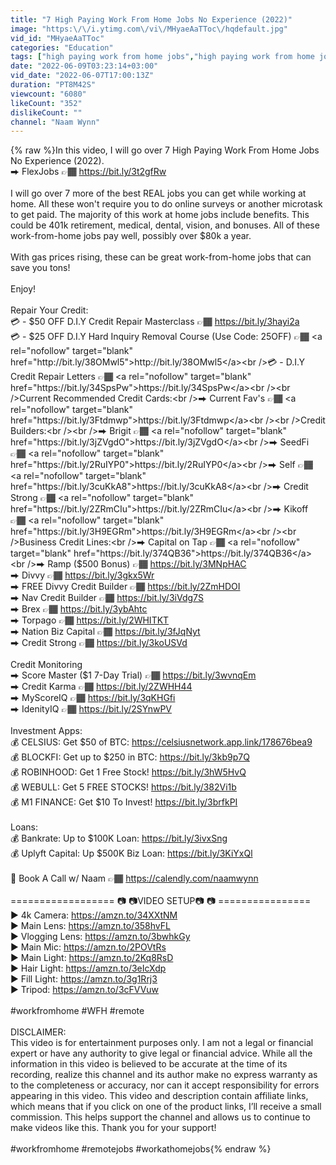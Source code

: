 ```yaml
---
title: "7 High Paying Work From Home Jobs No Experience (2022)"
image: "https:\/\/i.ytimg.com\/vi\/MHyaeAaTToc\/hqdefault.jpg"
vid_id: "MHyaeAaTToc"
categories: "Education"
tags: ["high paying work from home jobs","high paying work from home jobs no experience","make money online 2020"]
date: "2022-06-09T03:23:14+03:00"
vid_date: "2022-06-07T17:00:13Z"
duration: "PT8M42S"
viewcount: "6080"
likeCount: "352"
dislikeCount: ""
channel: "Naam Wynn"
---
```

{% raw %}In this video, I will go over 7 High Paying Work From Home Jobs No Experience (2022).<br />⮕ FlexJobs 👉🏾 <a rel="nofollow" target="blank" href="https://bit.ly/3t2gfRw">https://bit.ly/3t2gfRw</a><br /><br />I will go over 7 more of the best REAL jobs you can get while working at home. All these won't require you to do online surveys or another microtask to get paid. The majority of this work at home jobs include benefits. This could be 401k retirement, medical, dental, vision, and bonuses.  All of these work-from-home jobs pay well, possibly over $80k a year.<br /><br />With gas prices rising, these can be great work-from-home jobs that can save you tons!<br /><br />Enjoy!<br /><br />Repair Your Credit:<br />💳 -  $50 OFF D.I.Y Credit Repair Masterclass 👉🏾  <a rel="nofollow" target="blank" href="https://bit.ly/3hayi2a">https://bit.ly/3hayi2a</a><br />💳 -  $25 OFF D.I.Y Hard Inquiry Removal Course (Use Code: 25OFF) 👉🏾  <a rel="nofollow" target="blank" href="http://bit.ly/38OMwl5">http://bit.ly/38OMwl5</a><br />💳 - D.I.Y Credit Repair Letters 👉🏾 <a rel="nofollow" target="blank" href="https://bit.ly/34SpsPw">https://bit.ly/34SpsPw</a><br /><br />Current Recommended Credit Cards:<br />⮕ Current Fav's 👉🏾 <a rel="nofollow" target="blank" href="https://bit.ly/3Ftdmwp">https://bit.ly/3Ftdmwp</a><br /><br />Credit Builders:<br /><br />⮕ Brigit 👉🏾 <a rel="nofollow" target="blank" href="https://bit.ly/3jZVgdO">https://bit.ly/3jZVgdO</a><br />⮕ SeedFi 👉🏾 <a rel="nofollow" target="blank" href="https://bit.ly/2RuIYP0">https://bit.ly/2RuIYP0</a><br />⮕ Self 👉🏾 <a rel="nofollow" target="blank" href="https://bit.ly/3cuKkA8">https://bit.ly/3cuKkA8</a><br />⮕ Credit Strong 👉🏾 <a rel="nofollow" target="blank" href="https://bit.ly/2ZRmCIu">https://bit.ly/2ZRmCIu</a><br />⮕ Kikoff 👉🏾  <a rel="nofollow" target="blank" href="https://bit.ly/3H9EGRm">https://bit.ly/3H9EGRm</a><br /><br />Business Credit Lines:<br />⮕ Capital on Tap  👉🏾  <a rel="nofollow" target="blank" href="https://bit.ly/374QB36">https://bit.ly/374QB36</a><br />⮕ Ramp ($500 Bonus) 👉🏾  <a rel="nofollow" target="blank" href="https://bit.ly/3MNpHAC">https://bit.ly/3MNpHAC</a><br />⮕ Divvy 👉🏾  <a rel="nofollow" target="blank" href="https://bit.ly/3gkx5Wr">https://bit.ly/3gkx5Wr</a><br />⮕ FREE Divvy Credit Builder 👉🏾  <a rel="nofollow" target="blank" href="https://bit.ly/2ZmHDOI">https://bit.ly/2ZmHDOI</a><br />⮕ Nav Credit Builder 👉🏾 <a rel="nofollow" target="blank" href="https://bit.ly/3iVdg7S">https://bit.ly/3iVdg7S</a><br />⮕ Brex 👉🏾 <a rel="nofollow" target="blank" href="https://bit.ly/3ybAhtc">https://bit.ly/3ybAhtc</a><br />⮕ Torpago 👉🏾 <a rel="nofollow" target="blank" href="https://bit.ly/2WHITKT">https://bit.ly/2WHITKT</a><br />⮕ Nation Biz Capital 👉🏾  <a rel="nofollow" target="blank" href="https://bit.ly/3fJqNyt">https://bit.ly/3fJqNyt</a><br />⮕ Credit Strong 👉🏾 <a rel="nofollow" target="blank" href="https://bit.ly/3koUSVd">https://bit.ly/3koUSVd</a><br /><br />Credit Monitoring<br />⮕ Score Master ($1 7-Day Trial) 👉🏾  <a rel="nofollow" target="blank" href="https://bit.ly/3wvnqEm">https://bit.ly/3wvnqEm</a><br />⮕ Credit Karma 👉🏾  <a rel="nofollow" target="blank" href="https://bit.ly/2ZWHH44">https://bit.ly/2ZWHH44</a><br />⮕ MyScoreIQ 👉🏾 <a rel="nofollow" target="blank" href="https://bit.ly/3qKHGfi">https://bit.ly/3qKHGfi</a><br />⮕ IdenityIQ 👉🏾 <a rel="nofollow" target="blank" href="https://bit.ly/2SYnwPV">https://bit.ly/2SYnwPV</a><br /><br />Investment Apps:<br />💰 CELSIUS: Get $50 of BTC: <a rel="nofollow" target="blank" href="https://celsiusnetwork.app.link/178676bea9">https://celsiusnetwork.app.link/178676bea9</a><br />💰 BLOCKFI: Get up to $250 in BTC: <a rel="nofollow" target="blank" href="https://bit.ly/3kb9p7Q">https://bit.ly/3kb9p7Q</a><br />💰 ROBINHOOD: Get 1 Free Stock! <a rel="nofollow" target="blank" href="https://bit.ly/3hW5HvQ">https://bit.ly/3hW5HvQ</a><br />💰 WEBULL: Get 5 FREE STOCKS! <a rel="nofollow" target="blank" href="https://bit.ly/382Vi1b">https://bit.ly/382Vi1b</a><br />💰 M1 FINANCE: Get $10 To Invest! <a rel="nofollow" target="blank" href="https://bit.ly/3brfkPI">https://bit.ly/3brfkPI</a><br /><br />Loans:<br />💰  Bankrate: Up to $100K Loan: <a rel="nofollow" target="blank" href="https://bit.ly/3ivxSng">https://bit.ly/3ivxSng</a><br />💰  Uplyft Capital: Up $500K Biz Loan: <a rel="nofollow" target="blank" href="https://bit.ly/3KiYxQl">https://bit.ly/3KiYxQl</a><br /><br />📲 Book A Call w/ Naam 👉🏾 <a rel="nofollow" target="blank" href="https://calendly.com/naamwynn">https://calendly.com/naamwynn</a><br /><br />================== 📷 📷VIDEO SETUP📷 📷 ================<br />► 4k Camera: <a rel="nofollow" target="blank" href="https://amzn.to/34XXtNM">https://amzn.to/34XXtNM</a><br />► Main Lens: <a rel="nofollow" target="blank" href="https://amzn.to/358hvFL">https://amzn.to/358hvFL</a> <br />► Vlogging Lens: <a rel="nofollow" target="blank" href="https://amzn.to/3bwhkGy">https://amzn.to/3bwhkGy</a><br />► Main Mic: <a rel="nofollow" target="blank" href="https://amzn.to/2POVtRs">https://amzn.to/2POVtRs</a><br />► Main Light: <a rel="nofollow" target="blank" href="https://amzn.to/2Kq8RsD">https://amzn.to/2Kq8RsD</a><br />► Hair Light: <a rel="nofollow" target="blank" href="https://amzn.to/3eIcXdp">https://amzn.to/3eIcXdp</a><br />► Fill Light: <a rel="nofollow" target="blank" href="https://amzn.to/3g1Rrj3">https://amzn.to/3g1Rrj3</a><br />► Tripod: <a rel="nofollow" target="blank" href="https://amzn.to/3cFVVuw">https://amzn.to/3cFVVuw</a><br /><br />#workfromhome #WFH #remote<br /><br />DISCLAIMER:<br />This video is for entertainment purposes only. I am not a legal or financial expert or have any authority to give legal or financial advice.  While all the information in this video is believed to be accurate at the time of its recording, realize this channel and its author make no express warranty as to the completeness or accuracy, nor can it accept responsibility for errors appearing in this video. This video and description contain affiliate links, which means that if you click on one of the product links, I’ll receive a small commission. This helps support the channel and allows us to continue to make videos like this. Thank you for your support!<br /><br />#workfromhome #remotejobs #workathomejobs{% endraw %}
